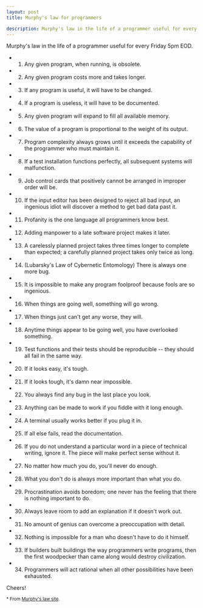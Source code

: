 ```yaml
---
layout: post
title: Murphy's law for programmers

description: Murphy's law in the life of a programmer useful for every Friday 5pm EOD.
---
```


Murphy's law in the life of a programmer useful for every Friday 5pm EOD.

- 1. Any given program, when running, is obsolete. 
- 2. Any given program costs more and takes longer. 
- 3. If any program is useful, it will have to be changed. 
- 4. If a program is useless, it will have to be documented. 
- 5. Any given program will expand to fill all available memory. 
- 6. The value of a program is proportional to the weight of its output. 
- 7. Program complexity always grows until it exceeds the capability of the programmer who must maintain it. 
- 8. If a test installation functions perfectly, all subsequent systems will malfunction. 
- 9. Job control cards that positively cannot be arranged in improper order will be.
- 10. If the input editor has been designed to reject all bad input, an ingenious idiot will discover a method to get bad data past it.
- 11. Profanity is the one language all programmers know best.
- 12. Adding manpower to a late software project makes it later.
- 13. A carelessly planned project takes three times longer to complete than expected; a carefully planned project takes only twice as long.
- 14. (Lubarsky's Law of Cybernetic Entomology) There is always one more bug.
- 15. It is impossible to make any program foolproof because fools are so ingenious.
- 16. When things are going well, something will go wrong.
- 17. When things just can't get any worse, they will.
- 18. Anytime things appear to be going well, you have overlooked something.
- 19. Test functions and their tests should be reproducible -- they should all fail in the same way.
- 20. If it looks easy, it's tough.
- 21. If it looks tough, it's damn near impossible.
- 22. You always find any bug in the last place you look.
- 23. Anything can be made to work if you fiddle with it long enough.
- 24. A terminal usually works better if you plug it in. 
- 25. If all else fails, read the documentation.
- 26. If you do not understand a particular word in a piece of technical writing, ignore it. The piece will make perfect sense without it.
- 27. No matter how much you do, you'll never do enough.
- 28. What you don't do is always more important than what you do.
- 29. Procrastination avoids boredom; one never has the feeling that there is nothing important to do.
- 30. Always leave room to add an explanation if it doesn't work out.
- 31. No amount of genius can overcome a preoccupation with detail.
- 32. Nothing is impossible for a man who doesn't have to do it himself.
- 33. If builders built buildings the way programmers write programs, then the first woodpecker than came along would destroy civilization.
- 34. Programmers will act rational when all other possibilities have been exhausted.

Cheers!

<small>* From <a href="http://www.murphys-laws.com/murphy/murphy-computer.html" title="Murphy's law for programmers" target="_blank">Murphy's law site</a>.</small>